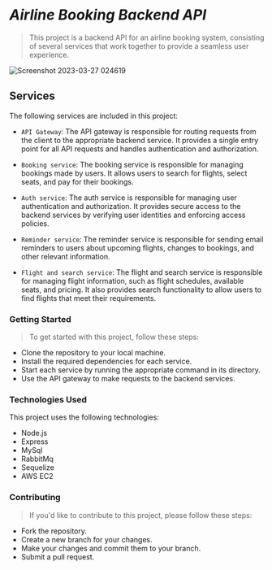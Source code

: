 # ***Airline Booking Backend API***
>This project is a backend API for an airline booking system, consisting of several services that work together to provide a seamless user experience.

![Screenshot 2023-03-27 024619](https://user-images.githubusercontent.com/99763066/227805766-ffb102d2-5840-422a-90f2-5ce45ac8628c.jpg)


## Services
The following services are included in this project:

* `API Gateway`: The API gateway is responsible for routing requests from the client to the appropriate backend service. It provides a single entry point for all API requests and handles authentication and authorization.

* `Booking service`: The booking service is responsible for managing bookings made by users. It allows users to search for flights, select seats, and pay for their bookings.

* `Auth service`: The auth service is responsible for managing user authentication and authorization. It provides secure access to the backend services by verifying user identities and enforcing access policies.

* `Reminder service`: The reminder service is responsible for sending email reminders to users about upcoming flights, changes to bookings, and other relevant information.

* `Flight and search service`: The flight and search service is responsible for managing flight information, such as flight schedules, available seats, and pricing. It also provides search functionality to allow users to find flights that meet their requirements.

### Getting Started
>To get started with this project, follow these steps:

* Clone the repository to your local machine.
* Install the required dependencies for each service.
* Start each service by running the appropriate command in its directory.
* Use the API gateway to make requests to the backend services.

### Technologies Used
This project uses the following technologies:

- Node.js
- Express
- MySql
- RabbitMq
- Sequelize
- AWS EC2

### Contributing
>If you'd like to contribute to this project, please follow these steps:

* Fork the repository.
* Create a new branch for your changes.
* Make your changes and commit them to your branch.
* Submit a pull request.
